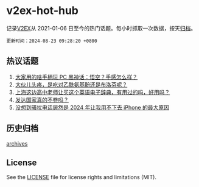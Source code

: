 # v2ex-hot-hub

 记录[V2EX](https://www.v2ex.com/)从 2021-01-06 日至今的热门话题。每小时抓取一次数据，按天[归档](archives)。

`更新时间：2024-08-23 09:28:20 +0800`

## 热议话题

1. [大家用的啥手柄玩 PC 黑神话：悟空？手感怎么样？](https://www.v2ex.com/t/1066919)
1. [大伙儿头疼，是吃对乙酰氨基酚还是布洛芬呢？](https://www.v2ex.com/t/1067039)
1. [上海这边高中老师让买这个英语电子辞典，有用过的吗，好用吗？](https://www.v2ex.com/t/1066901)
1. [发达国家真的不卷吗？](https://www.v2ex.com/t/1067072)
1. [没想到骚扰电话居然是 2024 年让我用不下去 iPhone 的最大原因](https://www.v2ex.com/t/1066927)

## 历史归档

[archives](archives)

## License

See the [LICENSE](LICENSE) file for license rights and limitations (MIT).
